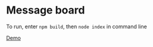 # Message board
To run, enter `npm build`, then `node index` in command line

[Demo](https://maoredman-comment-app.now.sh/)
